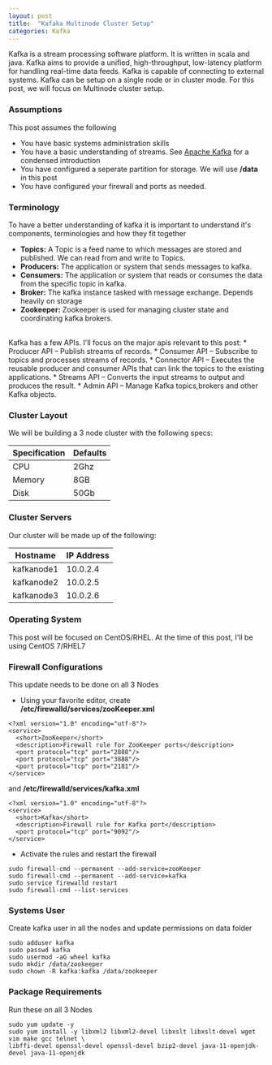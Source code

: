 ```yaml
---
layout: post
title:  "Kafaka Multinode Cluster Setup"
categories: Kafka
---
```


Kafka is a stream processing software platform. It is written in scala and java. Kafka aims to provide a unified, high-throughput, low-latency platform for handling real-time data feeds. Kafka is capable of connecting to external systems. Kafka can be setup on a single node or in cluster mode. For this post, we will focus on Multinode cluster setup.

### **Assumptions**
This post assumes the following
* You have basic systems administration skills
* You have a basic understanding of streams. See [Apache Kafka](https://kafka.apache.org/intro) for a condensed introduction
* You have configured a seperate partition for storage. We will use **/data** in this post
* You have configured your firewall and ports as needed.

### **Terminology**
To have a better understanding of kafka it is important to understand it's components, terminologies and how they fit together
* **Topics:** A Topic is a feed name to which messages are stored and published. We can read from and write to Topics.
* **Producers:** The application or system that sends messages to kafka.
* **Consumers:** The application or system that reads or consumes the data from the specific topic in kafka.
* **Broker:** The kafka instance tasked with message exchange. Depends heavily on storage
* **Zookeeper:** Zookeeper is used for managing cluster state and coordinating kafka brokers.
<br>
Kafka has a few APIs. I'll focus on the major apis relevant to this post:
    * Producer API – Publish streams of records.
    * Consumer API – Subscribe to topics and processes streams of records.
    * Connector API – Executes the reusable producer and consumer APIs that can link the topics to the existing applications.
    * Streams API – Converts the input streams to output and produces the result.
    * Admin API – Manage Kafka topics,brokers and other Kafka objects.

### **Cluster Layout**
We will be building a 3 node cluster with the following specs:<br>

| Specification      | Defaults |
| ----------- | ----------- |
| CPU      | 2Ghz       |
| Memory   | 8GB        |
| Disk   | 50Gb        |


### **Cluster Servers**
Our cluster will be made up of the following:<br>

| Hostname      | IP Address |
| ----------- | ----------- |
| kafkanode1      | 10.0.2.4       |
| kafkanode2   | 10.0.2.5        |
| kafkanode3   | 10.0.2.6        |

### **Operating System**
This post will be focused on CentOS/RHEL. At the time of this post, I'll be using CentOS 7/RHEL7

### **Firewall Configurations**
This update needs to be done on all 3 Nodes
* Using your favorite editor, create **/etc/firewalld/services/zooKeeper.xml**
```
<?xml version="1.0" encoding="utf-8"?>
<service>
  <short>ZooKeeper</short>
  <description>Firewall rule for ZooKeeper ports</description>
  <port protocol="tcp" port="2888"/>
  <port protocol="tcp" port="3888"/>
  <port protocol="tcp" port="2181"/>
</service>
```
and **/etc/firewalld/services/kafka.xml**
```
<?xml version="1.0" encoding="utf-8"?>
<service>
  <short>Kafka</short>
  <description>Firewall rule for Kafka port</description>
  <port protocol="tcp" port="9092"/>
</service>
```
* Activate the rules and restart the firewall
```
sudo firewall-cmd --permanent --add-service=zooKeeper
sudo firewall-cmd --permanent --add-service=kafka
sudo service firewalld restart
sudo firewall-cmd --list-services
```

### **Systems User**
Create kafka user in all the nodes and update permissions on data folder
```
sudo adduser kafka
sudo passwd kafka
sudo usermod -aG wheel kafka
sudo mkdir /data/zookeeper
sudo chown -R kafka:kafka /data/zookeeper
```

### **Package Requirements**
Run these on all 3 Nodes
```
sudo yum update -y
sudo yum install -y libxml2 libxml2-devel libxslt libxslt-devel wget vim make gcc telnet \
libffi-devel openssl-devel openssl-devel bzip2-devel java-11-openjdk-devel java-11-openjdk
```
